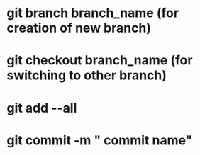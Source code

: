 



# git branch branch_name (for creation of new branch)
# git checkout branch_name (for switching to other branch)
# git add --all  
# git commit -m " commit name"


